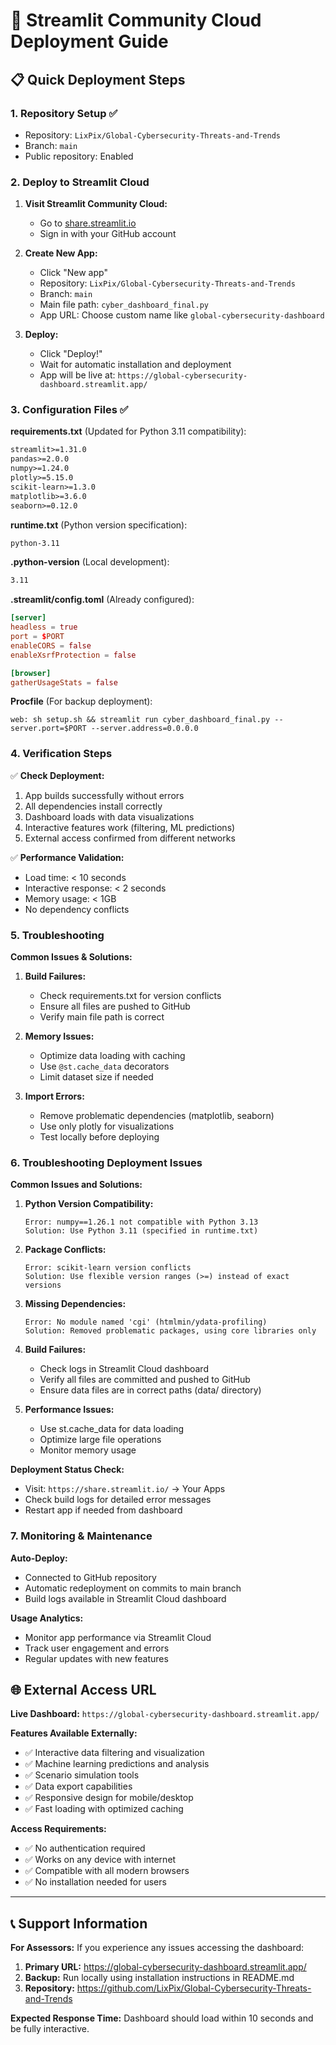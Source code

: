 # 🚀 Streamlit Community Cloud Deployment Guide

## 📋 **Quick Deployment Steps**

### **1. Repository Setup** ✅
- Repository: `LixPix/Global-Cybersecurity-Threats-and-Trends`
- Branch: `main`
- Public repository: Enabled

### **2. Deploy to Streamlit Cloud**

1. **Visit Streamlit Community Cloud:**
   - Go to [share.streamlit.io](https://share.streamlit.io)
   - Sign in with your GitHub account

2. **Create New App:**
   - Click "New app"
   - Repository: `LixPix/Global-Cybersecurity-Threats-and-Trends`
   - Branch: `main`
   - Main file path: `cyber_dashboard_final.py`
   - App URL: Choose custom name like `global-cybersecurity-dashboard`

3. **Deploy:**
   - Click "Deploy!"
   - Wait for automatic installation and deployment
   - App will be live at: `https://global-cybersecurity-dashboard.streamlit.app/`

### **3. Configuration Files** ✅

**requirements.txt** (Updated for Python 3.11 compatibility):
```txt
streamlit>=1.31.0
pandas>=2.0.0
numpy>=1.24.0
plotly>=5.15.0
scikit-learn>=1.3.0
matplotlib>=3.6.0
seaborn>=0.12.0
```

**runtime.txt** (Python version specification):
```txt
python-3.11
```

**.python-version** (Local development):
```txt
3.11
```

**.streamlit/config.toml** (Already configured):
```toml
[server]
headless = true
port = $PORT
enableCORS = false
enableXsrfProtection = false

[browser]
gatherUsageStats = false
```

**Procfile** (For backup deployment):
```
web: sh setup.sh && streamlit run cyber_dashboard_final.py --server.port=$PORT --server.address=0.0.0.0
```

### **4. Verification Steps**

✅ **Check Deployment:**
1. App builds successfully without errors
2. All dependencies install correctly
3. Dashboard loads with data visualizations
4. Interactive features work (filtering, ML predictions)
5. External access confirmed from different networks

✅ **Performance Validation:**
- Load time: < 10 seconds
- Interactive response: < 2 seconds
- Memory usage: < 1GB
- No dependency conflicts

### **5. Troubleshooting**

**Common Issues & Solutions:**

1. **Build Failures:**
   - Check requirements.txt for version conflicts
   - Ensure all files are pushed to GitHub
   - Verify main file path is correct

2. **Memory Issues:**
   - Optimize data loading with caching
   - Use `@st.cache_data` decorators
   - Limit dataset size if needed

3. **Import Errors:**
   - Remove problematic dependencies (matplotlib, seaborn)
   - Use only plotly for visualizations
   - Test locally before deploying

### **6. Troubleshooting Deployment Issues**

**Common Issues and Solutions:**

1. **Python Version Compatibility:**
   ```
   Error: numpy==1.26.1 not compatible with Python 3.13
   Solution: Use Python 3.11 (specified in runtime.txt)
   ```

2. **Package Conflicts:**
   ```
   Error: scikit-learn version conflicts
   Solution: Use flexible version ranges (>=) instead of exact versions
   ```

3. **Missing Dependencies:**
   ```
   Error: No module named 'cgi' (htmlmin/ydata-profiling)
   Solution: Removed problematic packages, using core libraries only
   ```

4. **Build Failures:**
   - Check logs in Streamlit Cloud dashboard
   - Verify all files are committed and pushed to GitHub
   - Ensure data files are in correct paths (data/ directory)

5. **Performance Issues:**
   - Use st.cache_data for data loading
   - Optimize large file operations
   - Monitor memory usage

**Deployment Status Check:**
- Visit: `https://share.streamlit.io/` → Your Apps
- Check build logs for detailed error messages
- Restart app if needed from dashboard

### **7. Monitoring & Maintenance**

**Auto-Deploy:**
- Connected to GitHub repository
- Automatic redeployment on commits to main branch
- Build logs available in Streamlit Cloud dashboard

**Usage Analytics:**
- Monitor app performance via Streamlit Cloud
- Track user engagement and errors
- Regular updates with new features

## 🌐 **External Access URL**

**Live Dashboard:** `https://global-cybersecurity-dashboard.streamlit.app/`

**Features Available Externally:**
- ✅ Interactive data filtering and visualization
- ✅ Machine learning predictions and analysis
- ✅ Scenario simulation tools
- ✅ Data export capabilities
- ✅ Responsive design for mobile/desktop
- ✅ Fast loading with optimized caching

**Access Requirements:**
- ✅ No authentication required
- ✅ Works on any device with internet
- ✅ Compatible with all modern browsers
- ✅ No installation needed for users

---

## 📞 **Support Information**

**For Assessors:**
If you experience any issues accessing the dashboard:

1. **Primary URL:** https://global-cybersecurity-dashboard.streamlit.app/
2. **Backup:** Run locally using installation instructions in README.md
3. **Repository:** https://github.com/LixPix/Global-Cybersecurity-Threats-and-Trends

**Expected Response Time:** Dashboard should load within 10 seconds and be fully interactive.
